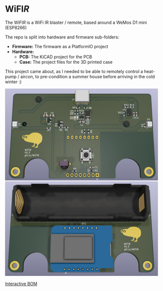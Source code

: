 # WiFI*R*

The WiFI*R* is a WiFi IR blaster / remote, based around a WeMos D1 mini (ESP8266)

The repo is split into hardware and firmware sub-folders:

* **Firmware:** The firmware as a PlatformIO project
* **Hardware:**
  * **PCB:** The KiCAD project for the PCB
  * **Case:** The project files for the 3D printed case

This project came about, as I needed to be able to remotely control a heat-pump / aircon, to pre-condition a summer house before arriving in the cold winter :)


![top render](hardware/pcb/renders/top.png)
![bottom render](hardware/pcb/renders/bot.png)

[Interactive BOM](https://duckle29.github.io/WiFIR/hardware/pcb/ibom.html)

